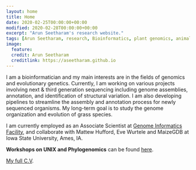 ```yaml
---
layout: home
title: Home
date: 2020-02-25T00:00:00+00:00
modified: 2020-02-28T00:00:00+00:00
excerpt: "Arun Seetharam's research website."
tags: [Arun Seetharam, research, Bioinformatics, plant genomics, animal genomics, home]
image:
  feature: 
  credit: Arun Seetharam
  creditlink: https://aseetharam.github.io
---
```

I am a bioinformatician and my main interests are in the fields of genomics and evolutionary genetics. Currently, I am working on various projects involving next & third generation sequencing including genome assemblies, annotation, and identification of structural variation. I am also  developing pipelines to streamline the assembly and annotation process for newly sequenced organisms. My long-term goal is to study the genome organization and evolution of grass species.

I am currently employed as an Associate Scientist at [Genome Informatics Facility](https://gif.biotech.iastate.edu/), and collaborate with Mattew Hufford, Eve Wurtele and MaizeGDB at Iowa State University, Ames, IA.

**Workshops on UNIX and Phylogenomics** can be found [here](https://aseetharam.github.io/workshops).

[My full C.V]().
